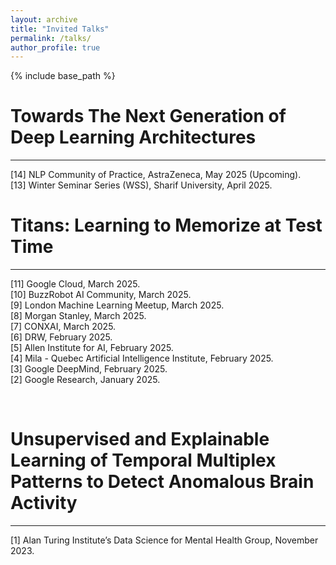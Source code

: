 ```yaml
---
layout: archive
title: "Invited Talks"
permalink: /talks/
author_profile: true
---
```



{% include base_path %}

# Towards The Next Generation of Deep Learning Architectures
---  
[14] NLP Community of Practice, AstraZeneca, May 2025 (Upcoming).  
[13] Winter Seminar Series (WSS), Sharif University, April 2025.


# Titans: Learning to Memorize at Test Time
---
[11] Google Cloud, March 2025.  
[10] BuzzRobot AI Community, March 2025.  
[9] London Machine Learning Meetup, March 2025.  
[8] Morgan Stanley, March 2025.  
[7] CONXAI, March 2025.  
[6] DRW, February 2025.  
[5] Allen Institute for AI, February 2025.  
[4] Mila - Quebec Artificial Intelligence Institute, February 2025.  
[3] Google DeepMind, February 2025.  
[2] Google Research, January 2025.  



<br>

# Unsupervised and Explainable Learning of Temporal Multiplex Patterns to Detect Anomalous Brain Activity
---

[1] Alan Turing Institute’s Data Science for Mental Health Group, November 2023.


<br>
